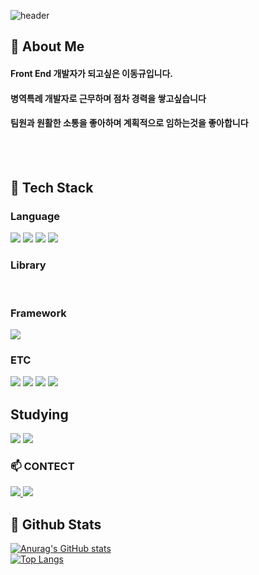 <div>
  
  <!--Header-->
  ![header](https://capsule-render.vercel.app/api?type=waving&color=gradient&height=300&section=header&text=Welcome%20tMy%20Github%20you%20%F0%9F%A4%97)
  
</div>

<div>
  <!--Body-->
  
  ## 👀 About Me
  #### Front End 개발자가 되고싶은 이동규입니다.<br/>
  #### 병역특례 개발자로 근무하며 점차 경력을 쌓고싶습니다<br/>
  #### 팀원과 원활한 소통을 좋아하며 계획적으로 임하는것을 좋아합니다
  <br/>
  <br/>
  
  ## 🧱 Tech Stack
  ### Language
  <!--JavaScript-->
  <img src="https://img.shields.io/badge/JavaScript-F7DF1E?style=flat-square&logo=JavaScript&logoColor=white"/>
  <!--HTML5-->
  <img src="https://img.shields.io/badge/HTML5-E34F26?style=flat-square&logo=HTML5&logoColor=white"/>
  <!--CSS-->
  <img src="https://img.shields.io/badge/CSS3-1572B6?style=flat-square&logo=CSS3&logoColor=white"/>
  <!--Java-->
  <img src="https://img.shields.io/badge/Java-1572B6?style=flat-square&logo=Java&logoColor=white"/>
  <br/>
  
  ### Library
  <br/>
  
  ### Framework
  <!--Spring-->
  <img src="https://img.shields.io/badge/spring-6DB33F?style=flat-square&logo=spring&logoColor=white"/>
  <br/>
  
  ### ETC
  <!--Slack-->
  <img src="https://img.shields.io/badge/Slack-4A154B?style=flat-square&logo=Slack&logoColor=white"/>
  <!--MySQL-->
  <img src="https://img.shields.io/badge/MySQL-4479A1?style=flat-square&logo=MySQL&logoColor=white"/>
  <!--Notion-->
  <img src="https://img.shields.io/badge/notion-white?style=flat-square&logo=notion&logoColor=black"/>
  <!--Discord-->
  <img src="https://img.shields.io/badge/discord-5865F2?style=flat-square&logo=discord&logoColor=white"/>
  <br/>

  ## Studying
  <!--Spring-->
  <img src="https://img.shields.io/badge/vue.js-4FC08D?style=flat-square&logo=vue.js&logoColor=white"/>
   <!--Next.js-->
  <img src="https://img.shields.io/badge/next.js-white?style=flat-square&logo=next.js&logoColor=black"/>

  ### 📫 CONTECT
  <a href="https://www.notion.so/1f638a893113803c82bad835e342ad2b?pvs=4">
    <img src="https://img.shields.io/badge/notion-white?style=flat-square&logo=notion&logoColor=black" />
  </a>
  <a href="mailto:leedomggyu0103@gmail.com">
    <img
      src="https://img.shields.io/badge/leedomggyu0103@gmail.com-D14836?style=flat-square&logo=gmail&logoColor=white"/>
  </a>
  <br/>
  
  ## 🤔 Github Stats
  [![Anurag's GitHub stats](https://github-readme-stats.vercel.app/api?username=Ldk0103)](https://github.com/anuraghazra/github-readme-stats)
  <br/>
  [![Top Langs](https://github-readme-stats.vercel.app/api/top-langs/?username=Ldk0103)](https://github.com/anuraghazra/github-readme-stats)
  
</div>

<!--
**Jiyu-Kim/Jiyu-Kim** is a ✨ _special_ ✨ repository because its `README.md` (this file) appears on your GitHub profile.

Here are some ideas to get you started:
- Hi there 👋
- 🔭 I’m currently working on ...
- 🌱 I’m currently learning ...
- 👯 I’m looking to collaborate on ...
- 🤔 I’m looking for help with ...
- 💬 Ask me about ...
- 📫 How to reach me: ...
- 😄 Pronouns: ...
- ⚡ Fun fact: ...
-->
